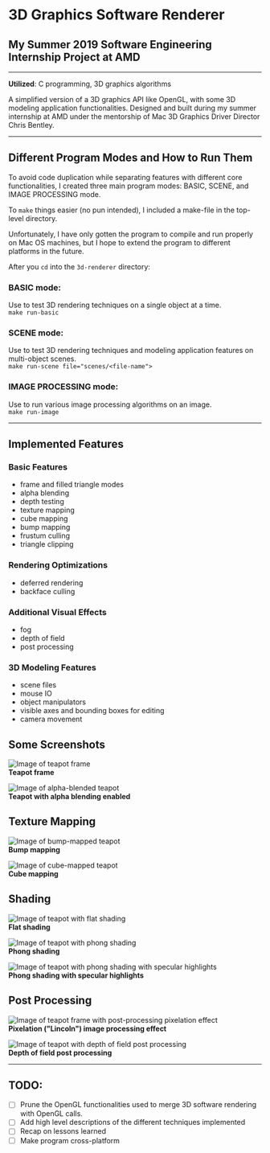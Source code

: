 # 3D Graphics Software Renderer
## My Summer 2019 Software Engineering Internship Project at AMD

---

**Utilized**: C programming, 3D graphics algorithms

A simplified version of a 3D graphics API like OpenGL, with some 3D modeling application functionalities. Designed and built during my summer internship at AMD under the mentorship of Mac 3D Graphics Driver Director Chris Bentley.

---

## Different Program Modes and How to Run Them
To avoid code duplication while separating features with different core functionalities, I created three main program modes: BASIC, SCENE, and IMAGE PROCESSING mode.

To `make` things easier (no pun intended), I included a make-file in the top-level directory.    

Unfortunately, I have only gotten the program to compile and run properly on Mac OS machines, but I hope to extend the program to different platforms in the future.   

After you `cd` into the `3d-renderer` directory:  

### BASIC mode:
Use to test 3D rendering techniques on a single object at a time.  
`make run-basic` 

### SCENE mode:
Use to test 3D rendering techniques and modeling application features on multi-object scenes.  
`make run-scene file="scenes/<file-name">` 

### IMAGE PROCESSING mode:
Use to run various image processing algorithms on an image.  
`make run-image` 

---

## Implemented Features
### Basic Features
* frame and filled triangle modes
* alpha blending
* depth testing
* texture mapping
* cube mapping
* bump mapping
* frustum culling
* triangle clipping

### Rendering Optimizations
* deferred rendering
* backface culling

### Additional Visual Effects
* fog
* depth of field
* post processing

### 3D Modeling Features
* scene files
* mouse IO
* object manipulators
* visible axes and bounding boxes for editing
* camera movement 

## Some Screenshots
![Image of teapot frame](assets/teapot_frame.png)  
**Teapot frame** 

![Image of alpha-blended teapot](assets/teapot_alpha_blend.png)  
**Teapot with alpha blending enabled**

## Texture Mapping
![Image of bump-mapped teapot](assets/teapot_bump_map.png)  
**Bump mapping**

![Image of cube-mapped teapot](assets/teapot_cube_map.png)  
**Cube mapping**

## Shading
![Image of teapot with flat shading](assets/teapot_flat.png)  
**Flat shading**

![Image of teapot with phong shading](assets/teapot_phong.png)  
**Phong shading**

![Image of teapot with phong shading with specular highlights](assets/teapot_specular_phong.png)  
**Phong shading with specular highlights**

## Post Processing
![Image of teapot frame with post-processing pixelation effect](assets/teapot_post_processing.png)  
**Pixelation ("Lincoln") image processing effect**

![Image of teapot with depth of field post processing](assets/teapot_dof.png)  
**Depth of field post processing**

---

## TODO:
- [ ] Prune the OpenGL functionalities used to merge 3D software rendering with OpenGL calls.
- [ ] Add high level descriptions of the different techniques implemented
- [ ] Recap on lessons learned
- [ ] Make program cross-platform
